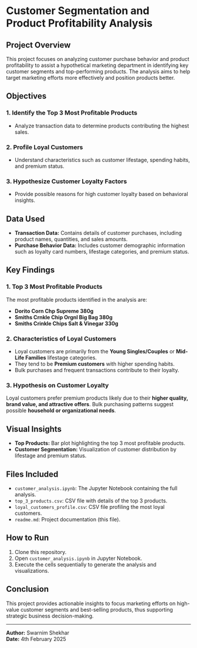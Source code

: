 # Customer Segmentation and Product Profitability Analysis  

## Project Overview  
This project focuses on analyzing customer purchase behavior and product profitability to assist a hypothetical marketing department in identifying key customer segments and top-performing products. The analysis aims to help target marketing efforts more effectively and position products better.  

## Objectives  

### 1. Identify the Top 3 Most Profitable Products  
- Analyze transaction data to determine products contributing the highest sales.  

### 2. Profile Loyal Customers  
- Understand characteristics such as customer lifestage, spending habits, and premium status.  

### 3. Hypothesize Customer Loyalty Factors  
- Provide possible reasons for high customer loyalty based on behavioral insights.  

## Data Used  

- **Transaction Data:** Contains details of customer purchases, including product names, quantities, and sales amounts.  
- **Purchase Behavior Data:** Includes customer demographic information such as loyalty card numbers, lifestage categories, and premium status.  

## Key Findings  

### 1. Top 3 Most Profitable Products  
The most profitable products identified in the analysis are:  
- **Dorito Corn Chp Supreme 380g**  
- **Smiths Crnkle Chip Orgnl Big Bag 380g**  
- **Smiths Crinkle Chips Salt & Vinegar 330g**  

### 2. Characteristics of Loyal Customers  
- Loyal customers are primarily from the **Young Singles/Couples** or **Mid-Life Families** lifestage categories.  
- They tend to be **Premium customers** with higher spending habits.  
- Bulk purchases and frequent transactions contribute to their loyalty.  

### 3. Hypothesis on Customer Loyalty  
Loyal customers prefer premium products likely due to their **higher quality, brand value, and attractive offers**. Bulk purchasing patterns suggest possible **household or organizational needs**.  

## Visual Insights  
- **Top Products:** Bar plot highlighting the top 3 most profitable products.  
- **Customer Segmentation:** Visualization of customer distribution by lifestage and premium status.  

## Files Included  

- `customer_analysis.ipynb`: The Jupyter Notebook containing the full analysis.  
- `top_3_products.csv`: CSV file with details of the top 3 products.  
- `loyal_customers_profile.csv`: CSV file profiling the most loyal customers.  
- `readme.md`: Project documentation (this file).  

## How to Run  

1. Clone this repository.  
2. Open `customer_analysis.ipynb` in Jupyter Notebook.  
3. Execute the cells sequentially to generate the analysis and visualizations.  

## Conclusion  
This project provides actionable insights to focus marketing efforts on high-value customer segments and best-selling products, thus supporting strategic business decision-making.  

---

**Author:** Swarnim Shekhar  
**Date:** 4th February 2025  

